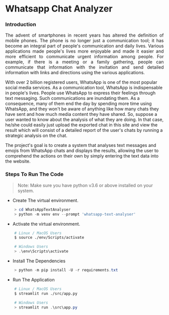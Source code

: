# Whatsapp Chat Analyzer

### Introduction

<p align="justify">
The advent of smartphones in recent years has altered the definition of mobile phones. The phone is no longer just a communication tool; it has become an integral part of people's communication and daily lives. Various applications made people's lives more enjoyable and made it easier and more efficient to communicate urgent information among people. For example, if there is a meeting or a family gathering, people can communicate that information with the invitation and send detailed information with links and directions using the various applications.

With over 2 billion registered users, WhatsApp is one of the most popular social media services. As a communication tool, WhatsApp is indispensable in people's lives. People use WhatsApp to express their feelings through text messaging. Such communications are inundating them. As a consequence, many of them end the day by spending more time using WhatsApp, and they won't be aware of anything like how many chats they have sent and how much media content they have shared. So, suppose a user wanted to know about the analysis of what they are doing. In that case, he/she could easily just upload the exported chat in this site and view the result which will consist of a detailed report of the user's chats by running a strategic analysis on the chat.

The project's goal is to create a system that analyses text messages and emojis from WhatsApp chats and displays the results, allowing the user to comprehend the actions on their own by simply entering the text data into the website.

</p>

### Steps To Run The Code

> Note: Make sure you have python v3.6 or above installed on your system.

-   Create The virtual environment.

```powershell
    > cd WhatsAppTextAnalyser
    > python -m venv env --prompt 'whatsapp-text-analyser'
```

-   Activate the virtual environment.

```bash
    # Linux / MacOS Users
    $ source ./env/Scripts/activate
```

```powershell
    # Windows Users
    > .\env\Scripts\activate
```

-   Install The Dependencies
```powershell
    > python -m pip install -U -r requirements.txt
```


-   Run The Application

```bash
    # Linux / MacOS Users
    $ streamlit run ./src/app.py
```

```powershell
    # Windows Users
    > streamlit run .\src\app.py
```
